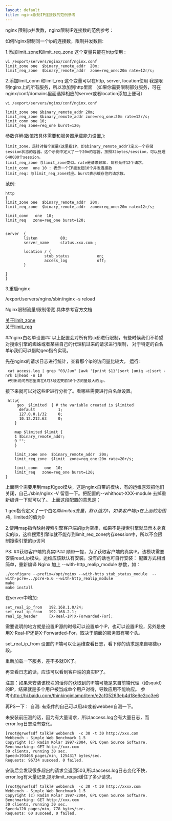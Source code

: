 ```yaml
---
layout: default
title: nginx限制IP连接数的范例参考
---
```

nginx 限制ip并发数，nginx限制IP连接数的范例参考：




如何Nginx限制同一个ip的连接数，限制并发数目:  


1.添加limit_zone和limit_req_zone 
这个变量只能在http使用 :

    vi /export/servers/nginx/conf/nginx.conf 
    limit_zone one  $binary_remote_addr  20m;
    limit_req_zone  $binary_remote_addr  zone=req_one:20m rate=12r/s;


2.添加limit_conn 和limit_req
这个变量可以在http, server, location使用 
我是限制nginx上的所有服务，所以添加到http里面 
（如果你需要限制部分服务，可在nginx/conf/domains里面选择相应的server或者location添加上便可）


    vi /export/servers/nginx/conf/nginx.conf 
    
    limit_zone one $binary_remote_addr 20m;
    limit_req_zone $binary_remote_addr zone=req_one:20m rate=12r/s;
    limit_conn one 10;
    limit_req zone=req_one burst=120;

参数详解(数值按具体需要和服务器承载能力设置,):  

    limit_zone，是针对每个变量(这里指IP，即$binary_remote_addr)定义一个存储session状态的容器。这个示例中定义了一个20m的容器，按照32bytes/session，可以处理640000个session。
    limit_req_zone 与limit_zone类似。rate是请求频率. 每秒允许12个请求。
    limit_conn  one 10 : 表示一个IP能发起10个并发连接数
    limit_req: 与limit_req_zone对应。burst表示缓存住的请求数。

范例:

    http
    {
    limit_zone one  $binary_remote_addr  20m;
    limit_req_zone  $binary_remote_addr  zone=req_one:20m rate=12r/s;
    
    limit_conn   one  10;
    limit_req   zone=req_one burst=120;
    
    
    server  {
            listen          80;
            server_name     status.xxx.com ;
    
            location / {
                     stub_status            on;
                     access_log             off;
            }
    
    }
    }





 
3.重启nginx 

  /export/servers/nginx/sbin/nginx -s reload


Nginx限制流量/限制带宽
具体参考官方文档

[关于limit_zone](http://wiki.nginx.org/HttpLimitZoneModuleChs)  
[关于limit_req](http://wiki.nginx.org/HttpLimitReqModule)

##nginx白名单设置##
  以上配置会对所有的ip都进行限制，有些时候我们不希望对搜索引擎的蜘蛛或者某些自己的代理机过来的请求进行限制，
对于特定的白名单ip我们可以借助geo指令实现。

先在nginx的请求日志进行统计，查看那个ip的访问量比较大，
运行:

     cat access.log | grep "03/Jun" |awk '{print $1}'|sort |uniq -c|sort -nrk 1|head -n 10
     #列出访问日志里面在6月3号这天前10个访问量最大的ip.

接下来就可以对这些IP进行分析了。看哪些需要进行白名单设置。

     http{
         geo  $limited  { # the variable created is $limited
          default          1;
          127.0.0.1/32     0;
          10.12.212.63     0;
        }
        
        map $limited $limit {
        1 $binary_remote_addr;
        0 "";
        }
        
        limit_zone one  $binary_remote_addr  20m;
        limit_req_zone  $limit  zone=req_one:20m rate=20r/s;
        
        limit_conn   one  10;
        limit_req   zone=req_one burst=120;
    }
    
上面两个需要用到map和geo模块，这是nginx自带的模块，有的运维喜欢把他们关闭，自己./sbin/nginx -V 留意一下。把配置的--whithout-XXX-module 去掉重新编译一下就可以了。
上面这段配置的意思是：

1.geo指令定义了一个白名单$limited变量，默认值为1，如果客户端ip在上面的范围内，$limited的值为0

2.使用map指令映射搜索引擎客户端的ip为空串，如果不是搜索引擎就显示本身真实的ip，这样搜索引擎ip就不能存到limit_req_zone内存session中，所以不会限制搜索引擎的ip访问



PS:
##获取客户端的真实IP##
顺带一提，为了获取客户端的真实IP。该模块需要安装read_ip模块，运维应该默认有安装。没有的话也可自行安装：
配置方式相当简单，重新编译 Nginx 加上 --with-http_realip_module 参数，如：

    ./configure --prefix=/opt/nginx --with-http_stub_status_module  --with-pcre=../pcre-6.6 --with-http_realip_module
    make
    make install

在server中增加:

    set_real_ip_from   192.168.1.0/24;
    set_real_ip_from   192.168.2.1;
    real_ip_header     [X-Real-IP|X-Forwarded-For];
需要说明的地方就是设置IP源的时候可以设置单个IP，也可以设置IP段，另外是使用X-Real-IP还是X-Forwarded-For，取决于前面的服务器有哪个头。

set_real_ip_from 设置的IP端可以让运维查看日志，看下你的请求是来自哪些ip段。

重新加载一下服务，差不多就OK了。

再查看日志的话，应该可以看到客户端的真实IP了。


注意：如果未安装该模块的话你的获取到的IP端可能是来自前端代理（如squid）的IP，结果就是多个用户被当成单个用户对待，导致应用不能响应。
参考:http://hi.baidu.com/thinkinginlamp/item/e2cf05263eb4d18e6e2cc3e6


再PS一下：
自测:
有条件的自己可以用ab或者webben自测一下。

未安装前压测的话，因为有大量请求，所以access.log会有大量日志，而error.log日志没有变化。

    [root@qrwefsdf talk]# webbench  -c 30 -t 30 http://xxx.com  
    Webbench - Simple Web Benchmark 1.5
    Copyright (c) Radim Kolar 1997-2004, GPL Open Source Software.
    Benchmarking: GET http://xxx.com  
    30 clients, running 30 sec.
    Speed=193468 pages/min, 1254317 bytes/sec.
    Requests: 96734 susceed, 0 failed.

安装后会发现很多超出的请求会返回503,所以access.log日志变化不快，error.log有大量记录,提示limit_reque缓住了多少请求。

    [root@qrwefsdf talk]# webbench  -c 30 -t 30 http://xxxx.com
    Webbench - Simple Web Benchmark 1.5
    Copyright (c) Radim Kolar 1997-2004, GPL Open Source Software.
    Benchmarking: GET http://xxx.com  
    30 clients, running 30 sec.
    Speed=120 pages/min, 778 bytes/sec.
    Requests: 60 susceed, 0 failed.


